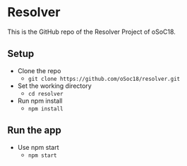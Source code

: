 # Resolver

This is the GitHub repo of the Resolver Project of oSoC18.

## Setup 

* Clone the repo
  * `git clone https://github.com/oSoc18/resolver.git`
* Set the working directory
  * `cd resolver`
* Run npm install
  * `npm install`
  
## Run the app

* Use npm start
  * `npm start`

